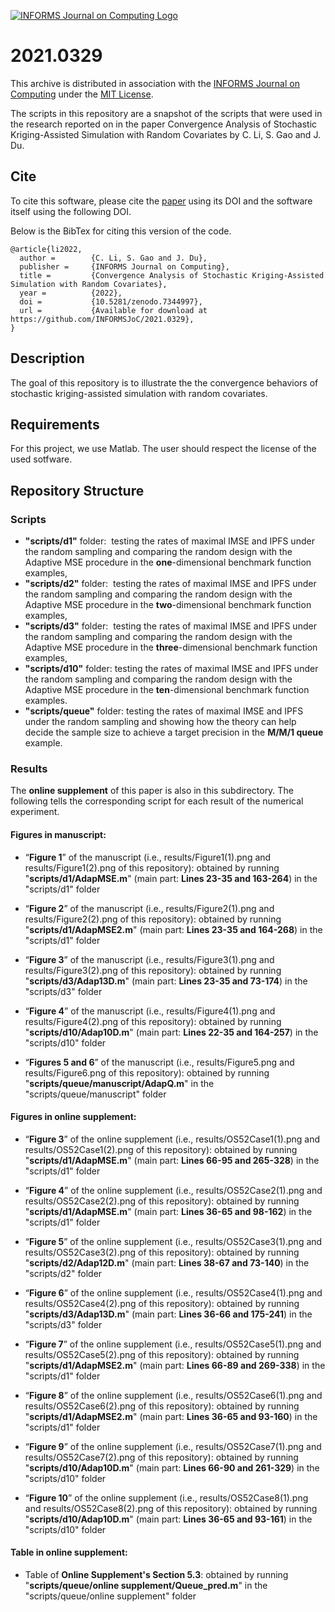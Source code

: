 [![INFORMS Journal on Computing Logo](https://INFORMSJoC.github.io/logos/INFORMS_Journal_on_Computing_Header.jpg)](https://pubsonline.informs.org/journal/ijoc)

# 2021.0329

This archive is distributed in association with the [INFORMS Journal on
Computing](https://pubsonline.informs.org/journal/ijoc) under the [MIT License](LICENSE).

The scripts in this repository are a snapshot of the scripts
that were used in the research reported on in the paper 
Convergence Analysis of Stochastic Kriging-Assisted Simulation with Random Covariates by C. Li, S. Gao and J. Du. 

## Cite

To cite this software, please cite the [paper](https://doi.org/) using its DOI and the software itself using the following DOI.

Below is the BibTex for citing this version of the code.

```
@article{li2022,
  author =        {C. Li, S. Gao and J. Du},
  publisher =     {INFORMS Journal on Computing},
  title =         {Convergence Analysis of Stochastic Kriging-Assisted Simulation with Random Covariates},
  year =          {2022},
  doi =           {10.5281/zenodo.7344997},
  url =           {Available for download at https://github.com/INFORMSJoC/2021.0329},
}  
```

## Description

The goal of this repository is to illustrate the the convergence behaviors of stochastic kriging-assisted simulation with random covariates.

## Requirements

For this project, we use Matlab. The user should respect the license of the used sotfware.

## Repository Structure

### Scripts

*   **"scripts/d1"** folder:  testing the rates of maximal IMSE and IPFS under the random sampling and comparing the random design with the Adaptive MSE procedure in the **one**\-dimensional benchmark function examples,
*   **"scripts/d2"** folder:  testing the rates of maximal IMSE and IPFS under the random sampling and comparing the random design with the Adaptive MSE procedure in the **two**\-dimensional benchmark function examples,
*   **"scripts/d3"** folder:  testing the rates of maximal IMSE and IPFS under the random sampling and comparing the random design with the Adaptive MSE procedure in the **three**\-dimensional benchmark function examples,
*   **"scripts/d10"** folder: testing the rates of maximal IMSE and IPFS under the random sampling and comparing the random design with the Adaptive MSE procedure in the **ten**\-dimensional benchmark function examples.
*   **"scripts/queue"** folder: testing the rates of maximal IMSE and IPFS under the random sampling and showing how the theory can help decide the sample size to achieve a target precision in the **M/M/1 queue** example.

### Results

The **online supplement** of this paper is also in this subdirectory. The following tells the corresponding script for each result of the numerical experiment.

#### Figures in manuscript:

*   “**Figure 1**” of the manuscript (i.e., results/Figure1(1).png and results/Figure1(2).png of this repository): obtained by running "**scripts/d1/AdapMSE.m**" (main part: **Lines 23-35 and 163-264**) in the "scripts/d1" folder

*   “**Figure 2**” of the manuscript (i.e., results/Figure2(1).png and results/Figure2(2).png of this repository): obtained by running "**scripts/d1/AdapMSE2.m**" (main part: **Lines 23-35 and 164-268**) in the "scripts/d1" folder

*   “**Figure 3**” of the manuscript (i.e., results/Figure3(1).png and results/Figure3(2).png of this repository): obtained by running "**scripts/d3/Adap13D.m**" (main part: **Lines 23-35 and 73-174**) in the "scripts/d3" folder

*   “**Figure 4**” of the manuscript (i.e., results/Figure4(1).png and results/Figure4(2).png of this repository): obtained by running "**scripts/d10/Adap10D.m**" (main part: **Lines 22-35 and 164-257**) in the "scripts/d10" folder

*   “**Figures 5 and 6**” of the manuscript (i.e., results/Figure5.png and results/Figure6.png of this repository): obtained by running "**scripts/queue/manuscript/AdapQ.m**" in the "scripts/queue/manuscript" folder

#### Figures in online supplement:

*   “**Figure 3**” of the online supplement (i.e., results/OS52Case1(1).png and results/OS52Case1(2).png of this repository): obtained by running "**scripts/d1/AdapMSE.m**" (main part: **Lines 66-95 and 265-328**) in the "scripts/d1" folder

*   “**Figure 4**” of the online supplement (i.e., results/OS52Case2(1).png and results/OS52Case2(2).png of this repository): obtained by running "**scripts/d1/AdapMSE.m**" (main part: **Lines 36-65 and 98-162**) in the "scripts/d1" folder

*   “**Figure 5**” of the online supplement (i.e., results/OS52Case3(1).png and results/OS52Case3(2).png of this repository): obtained by running "**scripts/d2/Adap12D.m**" (main part: **Lines 38-67 and 73-140**) in the "scripts/d2" folder

*   “**Figure 6**” of the online supplement (i.e., results/OS52Case4(1).png and results/OS52Case4(2).png of this repository): obtained by running "**scripts/d3/Adap13D.m**" (main part: **Lines 36-66 and 175-241**) in the "scripts/d3" folder

*   “**Figure 7**” of the online supplement (i.e., results/OS52Case5(1).png and results/OS52Case5(2).png of this repository): obtained by running "**scripts/d1/AdapMSE2.m**" (main part: **Lines 66-89 and 269-338**) in the "scripts/d1" folder

*   “**Figure 8**” of the online supplement (i.e., results/OS52Case6(1).png and results/OS52Case6(2).png of this repository): obtained by running "**scripts/d1/AdapMSE2.m**" (main part: **Lines 36-65 and 93-160**) in the "scripts/d1" folder

*   “**Figure 9**” of the online supplement (i.e., results/OS52Case7(1).png and results/OS52Case7(2).png of this repository): obtained by running "**scripts/d10/Adap10D.m**" (main part: **Lines 66-90 and 261-329**) in the "scripts/d10" folder

*   “**Figure 10**” of the online supplement (i.e., results/OS52Case8(1).png and results/OS52Case8(2).png of this repository): obtained by running "**scripts/d10/Adap10D.m**" (main part: **Lines 36-65 and 93-161**) in the "scripts/d10" folder

#### Table in online supplement:

*   Table of **Online Supplement's Section 5.3**: obtained by running "**scripts/queue/online supplement/Queue_pred.m**" in the "scripts/queue/online supplement" folder



